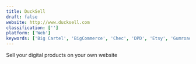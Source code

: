 ```yaml
---
title: DuckSell
draft: false 
website: http://www.ducksell.com
classification: ['']
platform: ['Web']
keywords: ['Big Cartel', 'BigCommerce', 'Chec', 'DPD', 'Etsy', 'Gumroad', 'Happeno', 'Magento', 'OpenCart', 'PayPal', 'PrestaShop', 'Sellfy', 'Selz', 'Shoplo', 'Snipcart', 'Sylius', 'Thirty Bees', 'shopcloud']
---
```

Sell your digital products on your own website